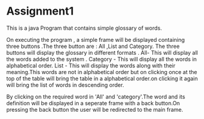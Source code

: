 # Assignment1

This is a java Program that contains simple glossary of words.

On executing the program , a simple frame will be displayed containing three buttons .The three button are : All ,List and Category.
The three buttons will display the glossary in different formats .
All- This will display all the words added to the system .
Category - This will display all the words in alphabetical order.
List - This will display the words along with their meaning.This words are not in alphabetical order but on clicking once at the top of the         table will bring the table in a alphabetical order.on clicking it again will bring the list of words in descending order.

By clicking on the required word in 'All' and 'category'.The word and its definition will be displayed in a seperate frame with a back button.On pressing the back button the user will be redirected to the main frame.

